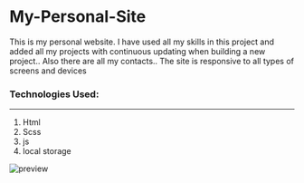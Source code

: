 # My-Personal-Site

This is my personal website. I have used all my skills in this project and added all my projects with continuous updating when building a new project.. Also there are all my contacts.. The site is responsive to all types of screens and devices

### Technologies Used:

---

1. Html
2. Scss
3. js
4. local storage

![preview](https://i.imgur.com/B3aUfN7.png)
